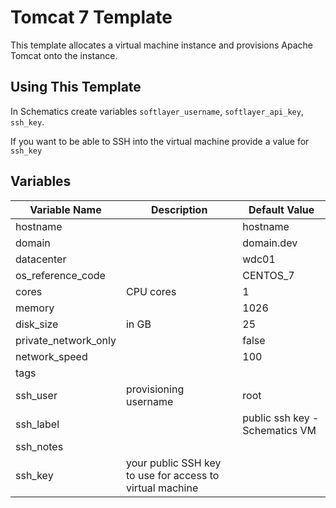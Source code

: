 # Tomcat 7 Template

This template allocates a virtual machine instance and provisions Apache Tomcat onto the instance.

## Using This Template

In Schematics create variables `softlayer_username`, `softlayer_api_key`, `ssh_key`.

If you want to be able to SSH into the virtual machine provide a value for `ssh_key`

## Variables

|Variable Name|Description|Default Value|
|-------------|-----------|-------------|
|hostname     |           |hostname|
|domain       |           |domain.dev|
|datacenter   |           |wdc01|
|os_reference_code||CENTOS_7|
|cores|CPU cores|1|
|memory||1026|
|disk_size|in GB|25|
|private_network_only||false|
|network_speed||100|
|tags|||
|ssh_user|provisioning username|root|
|ssh_label||public ssh key - Schematics VM|
|ssh_notes|||
|ssh_key|your public SSH key to use for access to virtual machine||
